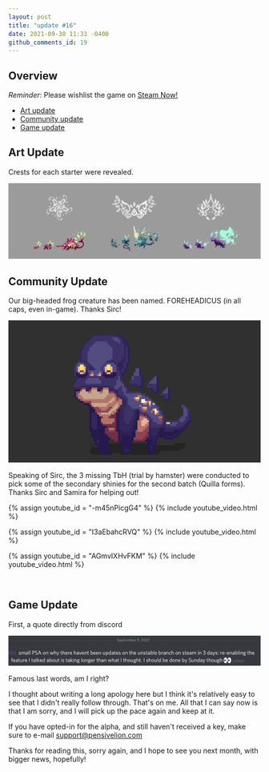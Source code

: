 ```yaml
---
layout: post
title: "update #16"
date: 2021-09-30 11:33 -0400
github_comments_id: 19
---
```


## Overview

_Reminder_: Please wishlist the game on [<u>Steam Now!</u>](https://store.steampowered.com/app/1409650/Necromancers_Gift)

- [<u>Art update</u>](#art-update)
- [<u>Community update</u>](#community-update)
- [<u>Game update</u>](#game-update)

## Art Update

Crests for each starter were revealed.

<div class="image-container">
  <img src="/assets/images/updates/16/crests.png" loading="lazy" alt="" />
</div>

## Community Update

Our big-headed frog creature has been named.
FOREHEADICUS (in all caps, even in-game). Thanks Sirc!

<div class="image-container">
  <img src="/assets/images/updates/16/forehead.gif" loading="lazy" alt="" />
</div>

Speaking of Sirc, the 3 missing TbH (trial by hamster) were conducted to pick some of the secondary shinies for the second batch (Quilla forms). Thanks Sirc and Samira for helping out!

{% assign youtube_id = "-m45nPicgG4" %}
{% include youtube_video.html %}

{% assign youtube_id = "I3aEbahcRVQ" %}
{% include youtube_video.html %}

{% assign youtube_id = "AGmvIXHvFKM" %}
{% include youtube_video.html %}

<br/>

## Game Update

First, a quote directly from discord

<div class="image-container">
  <img src="/assets/images/updates/16/quote-from-discord.png" loading="lazy" alt="" />
</div>

Famous last words, am I right?

I thought about writing a long apology here but I think it's relatively easy to see that I didn't really follow through. That's on me.
All that I can say now is that I am sorry, and I will pick up the pace again and keep at it.

If you have opted-in for the alpha, and still haven't received a key, make sure to e-mail [<u>support@pensivelion.com</u>](support@pensivelion.com)

Thanks for reading this, sorry again, and I hope to see you next month, with bigger news, hopefully!
